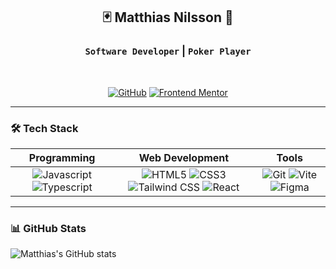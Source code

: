 <div align="center">

## 🃏 Matthias Nilsson 🎲

### `Software Developer` | `Poker Player`

<br>

[![GitHub](https://img.shields.io/badge/-GitHub-black?style=flat-square&logo=github&link=https://github.com/Ralfislask)](https://github.com/Ralfislask)
[![Frontend Mentor](https://img.shields.io/badge/-Frontend%20Mentor-orange?style=flat-square&logo=frontendmentor&link=https://www.frontendmentor.io/profile/RalfiSlask)](https://www.frontendmentor.io/profile/RalfiSlask)

</div>

---

### 🛠️ **Tech Stack**

| Programming | Web Development | Tools |
| :---: | :---: | :---: |
| ![Javascript](https://img.shields.io/badge/-Javascript-yellow?style=flat-square&logo=javascript) ![Typescript](https://img.shields.io/badge/-Typescript-007ACC?style=flat-square&logo=typescript) | ![HTML5](https://img.shields.io/badge/-HTML5-E34F26?style=flat-square&logo=html5&logoColor=white) ![CSS3](https://img.shields.io/badge/-CSS3-1572B6?style=flat-square&logo=css3) ![Tailwind CSS](https://img.shields.io/badge/-TailwindCSS-38B2AC?style=flat-square&logo=tailwind-css) ![React](https://img.shields.io/badge/-React-20232A?style=flat-square&logo=react) | ![Git](https://img.shields.io/badge/-Git-black?style=flat-square&logo=git) ![Vite](https://img.shields.io/badge/-Vite-646CFF?style=flat-square&logo=vite) ![Figma](https://img.shields.io/badge/-Figma-F24E1E?style=flat-square&logo=figma) |

---

### 📊 **GitHub Stats**

<div align="left">

![Matthias's GitHub stats](https://github-readme-stats.vercel.app/api?username=Ralfislask&show_icons=true&bg_color=30,e96443,904e95&title_color=fff&text_color=fff&icon_color=ac64ad)

</div>

